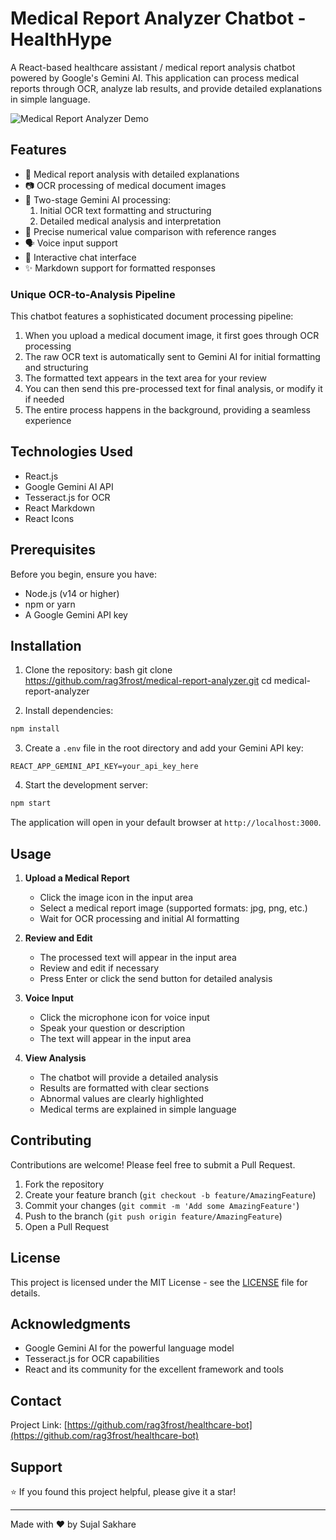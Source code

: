 # Medical Report Analyzer Chatbot - HealthHype

A React-based healthcare assistant / medical report analysis chatbot powered by Google's Gemini AI. This application can process medical reports through OCR, analyze lab results, and provide detailed explanations in simple language.

![Medical Report Analyzer Demo](https://github.com/rag3frost/blank-app/blob/main/2025-01-24-22-40-17.gif)  

## Features

- 🏥 Medical report analysis with detailed explanations
- 📷 OCR processing of medical document images
- 🤖 Two-stage Gemini AI processing:
  1. Initial OCR text formatting and structuring
  2. Detailed medical analysis and interpretation
- 🎯 Precise numerical value comparison with reference ranges
- 🗣️ Voice input support
- 💬 Interactive chat interface
- ✨ Markdown support for formatted responses

### Unique OCR-to-Analysis Pipeline

This chatbot features a sophisticated document processing pipeline:

1. When you upload a medical document image, it first goes through OCR processing
2. The raw OCR text is automatically sent to Gemini AI for initial formatting and structuring
3. The formatted text appears in the text area for your review
4. You can then send this pre-processed text for final analysis, or modify it if needed
5. The entire process happens in the background, providing a seamless experience

## Technologies Used

- React.js
- Google Gemini AI API
- Tesseract.js for OCR
- React Markdown
- React Icons

## Prerequisites

Before you begin, ensure you have:

- Node.js (v14 or higher)
- npm or yarn
- A Google Gemini API key

## Installation

1. Clone the repository:
bash
git clone https://github.com/rag3frost/medical-report-analyzer.git
cd medical-report-analyzer

2. Install dependencies:
```bash
npm install
```

3. Create a `.env` file in the root directory and add your Gemini API key:
```env
REACT_APP_GEMINI_API_KEY=your_api_key_here
```

4. Start the development server:
```bash
npm start
```

The application will open in your default browser at `http://localhost:3000`.

## Usage

1. **Upload a Medical Report**
   - Click the image icon in the input area
   - Select a medical report image (supported formats: jpg, png, etc.)
   - Wait for OCR processing and initial AI formatting

2. **Review and Edit**
   - The processed text will appear in the input area
   - Review and edit if necessary
   - Press Enter or click the send button for detailed analysis

3. **Voice Input**
   - Click the microphone icon for voice input
   - Speak your question or description
   - The text will appear in the input area

4. **View Analysis**
   - The chatbot will provide a detailed analysis
   - Results are formatted with clear sections
   - Abnormal values are clearly highlighted
   - Medical terms are explained in simple language

## Contributing

Contributions are welcome! Please feel free to submit a Pull Request.

1. Fork the repository
2. Create your feature branch (`git checkout -b feature/AmazingFeature`)
3. Commit your changes (`git commit -m 'Add some AmazingFeature'`)
4. Push to the branch (`git push origin feature/AmazingFeature`)
5. Open a Pull Request

## License

This project is licensed under the MIT License - see the [LICENSE](LICENSE) file for details.

## Acknowledgments

- Google Gemini AI for the powerful language model
- Tesseract.js for OCR capabilities
- React and its community for the excellent framework and tools

## Contact

Project Link: [https://github.com/rag3frost/healthcare-bot](https://github.com/rag3frost/healthcare-bot)

## Support

⭐️ If you found this project helpful, please give it a star!

---

Made with ❤️ by Sujal Sakhare
